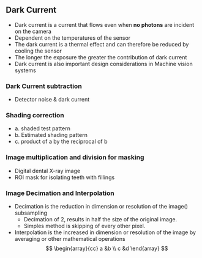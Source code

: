 

## Dark Current
- Dark current is a current that flows even when **no photons** are incident on the camera
- Dependent on the temperatures of the sensor
- The dark current is a thermal effect and can therefore be reduced by cooling the sensor
- The longer the exposure the greater the contribution of dark current
- Dark current is also important design considerations in Machine vision systems 


### Dark Current subtraction
- Detector noise & dark current

### Shading correction
- a. shaded test pattern
- b. Estimated shading pattern
- c. product of a by the reciprocal of b

### Image multiplication and division for masking
- Digital dental X-ray image
- ROI  mask for isolating teeth with fillings


### Image Decimation and Interpolation 
- Decimation is the reduction in dimension or resolution of the image() subsampling
	- Decimation of 2, results in half the size of the original image.
	- Simples method is skipping of every other pixel.
- Interpolation is the increased in dimension or resolution of the image by averaging or other mathematical operations 
$$
\begin{array}{cc}
a &b \\
c &d
\end{array}
$$

